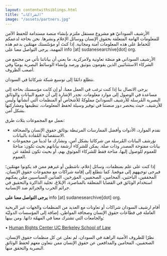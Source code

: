 ```yaml
---
layout: contentwithsiblings.html
title: "الشراكات"
image: "/assets/partners.jpg"
---
```


الأرشيف السودانيّ هو مشروع مستقل ملتزم بإنشاء منصة مستدامة للحفظ الآمن للمعلومات الهامة المتعلقة بحقوق الإنسان ووسائل الإعلام ونشرها. نحن بحاجة لدعمكم للحفاظ على هذه المعلومات آمنة ومجانية. إذا كنتَ أو مؤسّستك مهتمّين بدعم هذه المهمة، يرجى التواصل معنا على
info [at] sudanesearchive[dot] org.

الأرشيف السوداني هو منصّة تعاونية ولامركزية. ما يعني أن بياناتنا تأتي من مجتمع من الشركاء الاستثنائيين الذين يقومون بتوثيق ورصد وإنشاء الوسائط البصرية يوميًا وفي أصعب الظروف.

نتطلع دائمًا إلى توسيع شبكة شركائنا في السودان.

يرجى الاتصال بنا إذا كنت ترغب في العمل معنا، أو إن كانت مؤسستك بحاجة إلى مساعدة في الوصول إلى موارد معلومات. تجدر الإشارة إلى أن جميع البيانات والوثائق البصرية المُرسلة للأرشيف السودانيّ مملوكةٌ للأشخاص أو المنظمات التي أنشأتها وليس للأرشيف. حيث ينحصر دور منصتنا في توفير وسيلة لحفظ المعلومات، تنظيمها ومشاركتها بشكل آمن.

نعمل مع المجموعات بثلاث طرق:

- نقدم الموارد، الأدوات وأفضل الممارسات المرتبطة بوثائق حقوق الإنسان والصحافة الاستقصائية المُقادة بالبيانات.
- نؤرشف البيانات المُرسلة من شركائنا بشكل آمن، ونشارك ما لدينا من مجموعات بيانات مفتوحة المصدر وذات صلة. يمكن للشركاء أرشفة بياناتهم بحيث تكون: متاحةً للعموم للوصول إليها، متاحة فقط للشركاء الموثوق بهم،  أو بحيث تكون مُغلقة عن العموم.

إذا كنت على علم بمنظمات، وسائل إعلام، ناشطين أو غيرهم ممن قد يكونوا مهتمّين؛ فيرجى توجيههم إلى موقعنا. كما نتطلع إلى إقامة شراكات مع مجموعات حقوق الإنسان، المحققين، الباحثين، المحامين، الصحفيين، المؤرخين، الفنانين السياسيين ممّن يمكنهم استخدام الوثائق في القضايا المتعلقة بالمناصرة، الإبلاغ، تخليد الذاكرة والتحقيق في جرائم الحرب والجرائم ضد الإنسانية.

**يرجى التواصل معنا على** info [at] sudanesearchive[dot] org.

أقام ارشيف السودان شراكات أو تعاونات مع العديد من المنظمات والجهات غير الربحية العاملة في قطاعات حقوق الإنسان وصحافة المواطن، إضافة إلى المؤسسات الدوليّة والجامعات التي تشترك معنا في المهمّة ذاتها. ومن بينها:

• [Human Rights Center UC Berkeley School of Law](https://www.law.berkeley.edu/research/human-rights-center/)

نظرًا للظروف الأمنية الراهنة في السودان، لم نعلن عن كل منظمات حقوق الإنسان، الصحفيين، المحامين والمدافعين عن حقوق الإنسان ممن نتعاون معهم لحفظ الوثائق البصرية والتحقق منها.
